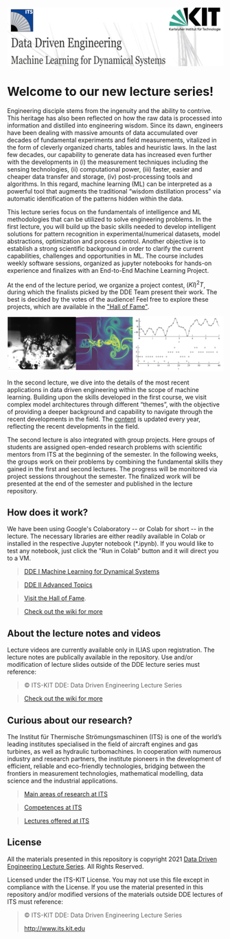 [![banner](others/images/ml1.PNG)](https://www.its.kit.edu/Lehrveranstaltungen_DataDrivenEngineering_I.php)

# Welcome to our new lecture series!

Engineering disciple stems from the ingenuity and the ability to contrive. This heritage has also been reflected on how the raw data is processed into information and distilled into engineering wisdom. Since its dawn, engineers have been dealing with massive amounts of data accumulated over decades of fundamental experiments and field measurements, vitalized in the form of cleverly organized charts, tables and heuristic laws. In the last few decades, our capability to generate data has increased even further with the developments in (i) the measurement techniques including the sensing technologies, (ii) computational power, (iii) faster, easier and cheaper data transfer and storage, (iv) post-processing tools and algorithms. In this regard, machine learning (ML) can be interpreted as a powerful tool that augments the traditional “wisdom distillation process” via automatic identification of the patterns hidden within the data.   

This lecture series focus on the fundamentals of intelligence and ML methodologies that can be utilized to solve engineering problems. In the first lecture, you will build up the basic skills needed to develop intelligent solutions for pattern recognition in experimental/numerical datasets, model abstractions, optimization and process control. Another objective is to establish a strong scientific background in order to clarify the current capabilities, challenges and opportunities in ML. The course includes weekly software sessions, organized as jupyter notebooks for hands-on experience and finalizes with an End-to-End Machine Learning Project. 

At the end of the lecture period, we organize a project contest, $`(KI)^2T`$, during which the finalists picked by the DDE Team present their work. The best is decided by the votes of the audience! Feel free to explore these projects, which are available in the ["Hall of Fame"](/Hall_of_Fame). 

[![image](others/images/ml2.png)](https://www.its.kit.edu/Lehrveranstaltungen_DataDrivenEngineering_II.php)

In the second lecture, we dive into the details of the most recent applications in data driven engineering within the scope of machine learning. Building upon the skills developed in the first course, we visit complex model architectures through different “themes”, with the objective of providing a deeper background and capability to navigate through the recent developments in the field. The [content](/DDE_II_Advanced_Topics) is updated every year, reflecting the recent developments in the field.

The second lecture is also integrated with group projects. Here  groups of students are assigned open-ended research problems with scientific mentors from ITS at the beginning of the semester. In the following weeks, the groups work on their problems by combining the fundamental skills they gained in the first and second lectures. The progress will be monitored via project sessions throughout the semester. The finalized work will be presented at the end of the semester and published in the lecture repository.

## How does it work?

We have been using  Google's Colaboratory -- or Colab for short -- in the lecture. The necessary libraries are either readily available in Colab or installed in the respective Jupyter notebook (\*.ipynb). If you would like to test any notebook, just click the "Run in Colab" button and it will direct you to a VM.

> [DDE I Machine Learning for Dynamical Systems](/DDE_I_ML_Dynamical_Systems)

> [DDE II Advanced Topics](/DDE_II_Advanced_Topics)

> [Visit the Hall of Fame](/Hall_of_Fame). 

> [Check out the wiki for more](/-/wikis/home)

## About the lecture notes and videos

Lecture videos are currently available only in ILIAS upon registration. The lecture notes are publically available in the repository. Use and/or modification of lecture slides outside of the DDE lecture series must reference:

> © ITS-KIT DDE: Data Driven Engineering Lecture Series

> [Check out the wiki for more](/-/wikis/home)

## Curious about our research?

The Institut für Thermische Strömungsmaschinen (ITS) is one of the world’s leading institutes specialised in the field of aircraft engines and gas turbines, as well as hydraulic turbomachines. In cooperation with numerous industry and research partners, the institute pioneers in the development of efficient, reliable and eco-friendly technologies, bridging between the frontiers in measurement technologies, mathematical modelling, data science and the industrial applications.

>[Main areas of research at ITS](https://www.its.kit.edu/Forschungsschwerpunkte.php)

>[Competences at ITS](https://www.its.kit.edu/Versuchsstaende_Forschungscodes.php)

>[Lectures offered at ITS](https://www.its.kit.edu/Lehrveranstaltungen.php)


## License
All the materials presented in this repository is copyright 2021 [Data Driven Engineering Lecture Series](https://www.its.kit.edu/Lehrveranstaltungen_DataDrivenEngineering_I.php). All Rights Reserved.

Licensed under the ITS-KIT License. You may not use this file except in compliance with the License. If you use the material presented in this repository and/or modified versions of the materials outside DDE lectures of ITS must reference:

> © ITS-KIT DDE: Data Driven Engineering Lecture Series
>
> http://www.its.kit.edu
